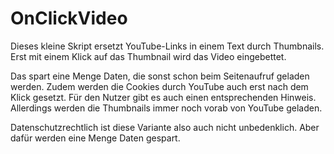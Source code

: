 # OnClickVideo

Dieses kleine Skript ersetzt YouTube-Links in einem Text durch Thumbnails. Erst mit einem Klick auf das Thumbnail wird das Video eingebettet.

Das spart eine Menge Daten, die sonst schon beim Seitenaufruf geladen werden. Zudem werden die Cookies durch YouTube auch erst nach dem Klick gesetzt. Für den Nutzer gibt es auch einen entsprechenden Hinweis.
Allerdings werden die Thumbnails immer noch vorab von YouTube geladen. 

Datenschutzrechtlich ist diese Variante also auch nicht unbedenklich. Aber dafür werden eine Menge Daten gespart.
